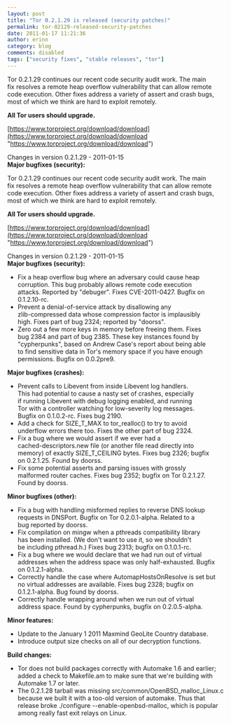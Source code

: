 ```yaml
---
layout: post
title: "Tor 0.2.1.29 is released (security patches)"
permalink: tor-02129-released-security-patches
date: 2011-01-17 11:21:36
author: erinn
category: blog
comments: disabled
tags: ["security fixes", "stable releases", "tor"]
---
```


Tor 0.2.1.29 continues our recent code security audit work. The main  
 fix resolves a remote heap overflow vulnerability that can allow remote  
 code execution. Other fixes address a variety of assert and crash bugs,  
 most of which we think are hard to exploit remotely.

**All Tor users should upgrade.**

[https://www.torproject.org/download/download](https://www.torproject.org/download/download "https://www.torproject.org/download/download")

Changes in version 0.2.1.29 - 2011-01-15  
 **Major bugfixes (security):**

<!-- more -->

Tor 0.2.1.29 continues our recent code security audit work. The main  
 fix resolves a remote heap overflow vulnerability that can allow remote  
 code execution. Other fixes address a variety of assert and crash bugs,  
 most of which we think are hard to exploit remotely.

**All Tor users should upgrade.**

[https://www.torproject.org/download/download](https://www.torproject.org/download/download "https://www.torproject.org/download/download")

Changes in version 0.2.1.29 - 2011-01-15  
 **Major bugfixes (security):**

-   Fix a heap overflow bug where an adversary could cause heap  
     corruption. This bug probably allows remote code execution  
     attacks. Reported by "debuger". Fixes CVE-2011-0427. Bugfix on  
     0.1.2.10-rc.
-   Prevent a denial-of-service attack by disallowing any  
     zlib-compressed data whose compression factor is implausibly  
     high. Fixes part of bug 2324; reported by "doorss".
-   Zero out a few more keys in memory before freeing them. Fixes  
     bug 2384 and part of bug 2385. These key instances found by  
     "cypherpunks", based on Andrew Case's report about being able  
     to find sensitive data in Tor's memory space if you have enough  
     permissions. Bugfix on 0.0.2pre9.

**Major bugfixes (crashes):**

-   Prevent calls to Libevent from inside Libevent log handlers.  
     This had potential to cause a nasty set of crashes, especially  
     if running Libevent with debug logging enabled, and running  
     Tor with a controller watching for low-severity log messages.  
     Bugfix on 0.1.0.2-rc. Fixes bug 2190.
-   Add a check for SIZE\_T\_MAX to tor\_realloc() to try to avoid  
     underflow errors there too. Fixes the other part of bug 2324.
-   Fix a bug where we would assert if we ever had a  
     cached-descriptors.new file (or another file read directly into  
     memory) of exactly SIZE\_T\_CEILING bytes. Fixes bug 2326; bugfix  
     on 0.2.1.25. Found by doorss.
-   Fix some potential asserts and parsing issues with grossly  
     malformed router caches. Fixes bug 2352; bugfix on Tor 0.2.1.27.  
     Found by doorss.

**Minor bugfixes (other):**

-   Fix a bug with handling misformed replies to reverse DNS lookup  
     requests in DNSPort. Bugfix on Tor 0.2.0.1-alpha. Related to a  
     bug reported by doorss.
-   Fix compilation on mingw when a pthreads compatibility library  
     has been installed. (We don't want to use it, so we shouldn't  
     be including pthread.h.) Fixes bug 2313; bugfix on 0.1.0.1-rc.
-   Fix a bug where we would declare that we had run out of virtual  
     addresses when the address space was only half-exhausted. Bugfix  
     on 0.1.2.1-alpha.
-   Correctly handle the case where AutomapHostsOnResolve is set but  
     no virtual addresses are available. Fixes bug 2328; bugfix on  
     0.1.2.1-alpha. Bug found by doorss.
-   Correctly handle wrapping around when we run out of virtual  
     address space. Found by cypherpunks, bugfix on 0.2.0.5-alpha.

**Minor features:**

-   Update to the January 1 2011 Maxmind GeoLite Country database.
-   Introduce output size checks on all of our decryption functions.

**Build changes:**

-   Tor does not build packages correctly with Automake 1.6 and earlier;  
     added a check to Makefile.am to make sure that we're building with  
     Automake 1.7 or later.
-   The 0.2.1.28 tarball was missing src/common/OpenBSD\_malloc\_Linux.c  
     because we built it with a too-old version of automake. Thus that  
     release broke ./configure --enable-openbsd-malloc, which is popular  
     among really fast exit relays on Linux.

